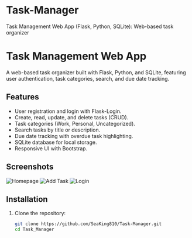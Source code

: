 # Task-Manager
Task Management Web App (Flask, Python, SQLite): Web-based task organizer
# Task Management Web App

A web-based task organizer built with Flask, Python, and SQLite, featuring user authentication, task categories, search, and due date tracking.

## Features
- User registration and login with Flask-Login.
- Create, read, update, and delete tasks (CRUD).
- Task categories (Work, Personal, Uncategorized).
- Search tasks by title or description.
- Due date tracking with overdue task highlighting.
- SQLite database for local storage.
- Responsive UI with Bootstrap.

## Screenshots
![Homepage](screenshots/homepage.png)
![Add Task](screenshots/add_task.png)
![Login](screenshots/login.png)

## Installation
1. Clone the repository:
   ```bash
   git clone https://github.com/SeaKing810/Task-Manager.git
   cd Task_Manager
   
